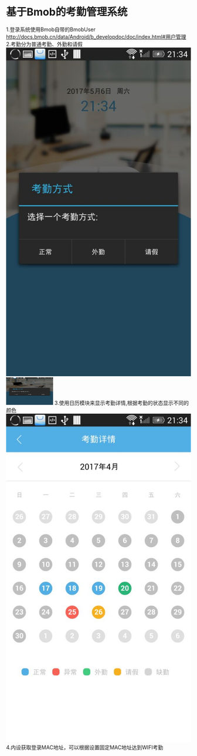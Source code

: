 # 基于Bmob的考勤管理系统<br>
1.登录系统使用Bmob自带的BmobUser<br>
http://docs.bmob.cn/data/Android/b_developdoc/doc/index.html#用户管理<br>
2.考勤分为普通考勤、外勤和请假<br>
![image](https://github.com/Cassxx/Library/blob/master/Photo/031585FEC080B1FBB7A8D4FD8F02AAC2.jpg)<br>
<img src="https://github.com/Cassxx/Library/blob/master/Photo/031585FEC080B1FBB7A8D4FD8F02AAC2.jpg" width="128" height="74.8"/>
3.使用日历模块来显示考勤详情,根据考勤的状态显示不同的颜色<br>
![image](https://github.com/Cassxx/Library/blob/master/Photo/A05EBF9D45C50963451A991FF9DDC7C2.jpg)<br>
4.内设获取登录MAC地址，可以根据设置固定MAC地址达到WIFI考勤
